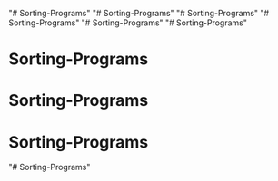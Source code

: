 "# Sorting-Programs" 
"# Sorting-Programs" 
"# Sorting-Programs" 
"# Sorting-Programs" 
"# Sorting-Programs" 
"# Sorting-Programs" 
# Sorting-Programs
# Sorting-Programs
# Sorting-Programs
"# Sorting-Programs" 
